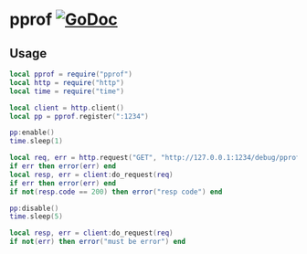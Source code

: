 # pprof [![GoDoc](https://godoc.org/github.com/vadv/gopher-lua-libs/pprof?status.svg)](https://godoc.org/github.com/vadv/gopher-lua-libs/pprof)

## Usage

```lua
local pprof = require("pprof")
local http = require("http")
local time = require("time")

local client = http.client()
local pp = pprof.register(":1234")

pp:enable()
time.sleep(1)

local req, err = http.request("GET", "http://127.0.0.1:1234/debug/pprof/goroutine")
if err then error(err) end
local resp, err = client:do_request(req)
if err then error(err) end
if not(resp.code == 200) then error("resp code") end

pp:disable()
time.sleep(5)

local resp, err = client:do_request(req)
if not(err) then error("must be error") end
```
